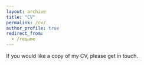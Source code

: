 ```yaml
---
layout: archive
title: "CV"
permalink: /cv/
author_profile: true
redirect_from:
  - /resume
---
```



If you would like a copy of my CV, please get in touch.
